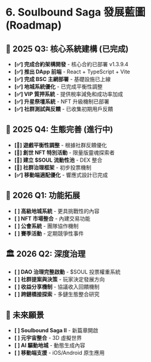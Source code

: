 # 6. Soulbound Saga 發展藍圖 (Roadmap)

## 📌 2025 Q3: 核心系統建構 (已完成)
* **[✅] 完成合約架構開發** - 核心合約已部署 v1.3.9.4
* **[✅] 推出 DApp 前端** - React + TypeScript + Vite
* **[✅] 完成 BSC 主網部署** - 基礎設施已上線
* **[✅] 地城系統優化** - 已完成平衡性調整
* **[✅] VIP 質押系統** - 提供稅率減免和成功率加成
* **[✅] 升星祭壇系統** - NFT 升級機制已部署
* **[✅] 社群測試與反饋** - 已收集初期用戶反饋

## 🚀 2025 Q4: 生態完善 (進行中)
* **[🔄] 遊戲平衡性調整** - 根據社群反饋優化
* **[🔄] 創世 NFT 特別活動** - 限量版靈魂探索者
* **[🔄] 建立 $SOUL 流動性池** - DEX 整合
* **[🔄] 社群治理框架** - 初步投票機制
* **[✅] 移動端適配優化** - 響應式設計已完成

## 🌟 2026 Q1: 功能拓展
* **[ ] 高級地城系統** - 更具挑戰性的內容
* **[ ] NFT 市場整合** - 內建交易功能
* **[ ] 公會系統** - 團隊協作機制
* **[ ] 賽季活動** - 定期競爭性事件

## 🏛️ 2026 Q2: 深度治理
* **[ ] DAO 治理完整啟動** - $SOUL 投票權重系統
* **[ ] 社群提案與決策** - 玩家決定發展方向
* **[ ] 收益分享機制** - 協議收入回饋機制
* **[ ] 跨鏈橋接探索** - 多鏈生態整合研究

## 🔮 未來願景
* **[ ] Soulbound Saga II** - 新篇章開啟
* **[ ] 元宇宙整合** - 3D 虛擬世界
* **[ ] AI 驅動地城** - 動態生成內容
* **[ ] 移動端支援** - iOS/Android 原生應用